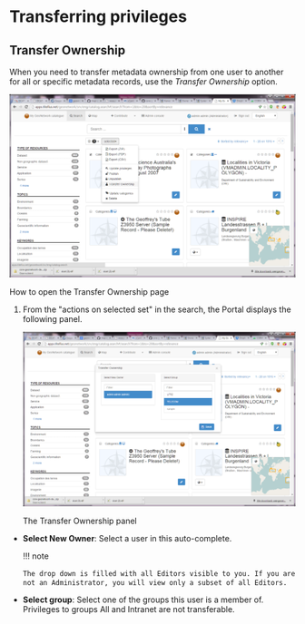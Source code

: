 # Transferring privileges

## Transfer Ownership

When you need to transfer metadata ownership from one user to another for all or specific metadata records, use the *Transfer Ownership* option.

![](img/transfer.png)

How to open the Transfer Ownership page

1.  From the "actions on selected set" in the search, the Portal displays the following panel.

    ![](img/dotransfer.png)

    The Transfer Ownership panel

-   **Select New Owner**: Select a user in this auto-complete.

    !!! note

        The drop down is filled with all Editors visible to you. If you are not an Administrator, you will view only a subset of all Editors.

-   **Select group**: Select one of the groups this user is a member of. Privileges to groups All and Intranet are not transferable.
